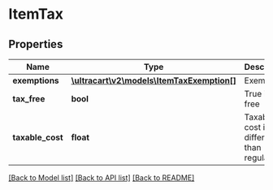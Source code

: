 # ItemTax

## Properties
Name | Type | Description | Notes
------------ | ------------- | ------------- | -------------
**exemptions** | [**\ultracart\v2\models\ItemTaxExemption[]**](ItemTaxExemption.md) | Exemptions | [optional] 
**tax_free** | **bool** | True if tax free | [optional] 
**taxable_cost** | **float** | Taxable cost if different than regular cost | [optional] 

[[Back to Model list]](../README.md#documentation-for-models) [[Back to API list]](../README.md#documentation-for-api-endpoints) [[Back to README]](../README.md)


